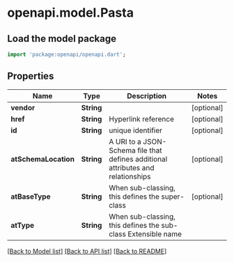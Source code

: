 # openapi.model.Pasta

## Load the model package
```dart
import 'package:openapi/openapi.dart';
```

## Properties
Name | Type | Description | Notes
------------ | ------------- | ------------- | -------------
**vendor** | **String** |  | [optional] 
**href** | **String** | Hyperlink reference | [optional] 
**id** | **String** | unique identifier | [optional] 
**atSchemaLocation** | **String** | A URI to a JSON-Schema file that defines additional attributes and relationships | [optional] 
**atBaseType** | **String** | When sub-classing, this defines the super-class | [optional] 
**atType** | **String** | When sub-classing, this defines the sub-class Extensible name | 

[[Back to Model list]](../README.md#documentation-for-models) [[Back to API list]](../README.md#documentation-for-api-endpoints) [[Back to README]](../README.md)


